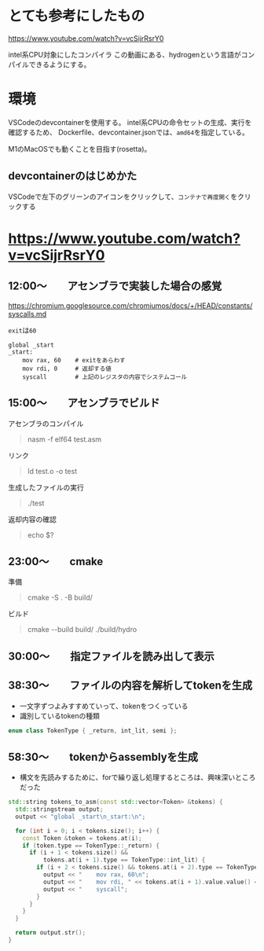# とても参考にしたもの
https://www.youtube.com/watch?v=vcSijrRsrY0

intel系CPU対象にしたコンパイラ
この動画にある、hydrogenという言語がコンパイルできるようにする。

# 環境
VSCodeのdevcontainerを使用する。
intel系CPUの命令セットの生成、実行を確認するため、
Dockerfile、devcontainer.jsonでは、`amd64`を指定している。

M1のMacOSでも動くことを目指す(rosetta)。

## devcontainerのはじめかた
VSCodeで左下のグリーンのアイコンをクリックして、`コンテナで再度開く`をクリックする

# https://www.youtube.com/watch?v=vcSijrRsrY0

## 12:00〜　　アセンブラで実装した場合の感覚
https://chromium.googlesource.com/chromiumos/docs/+/HEAD/constants/syscalls.md

`exit`は`60`

```assembly
global _start
_start:
    mov rax, 60    # exitをあらわす
    mov rdi, 0     # 返却する値
    syscall        # 上記のレジスタの内容でシステムコール
```

## 15:00〜　　アセンブラでビルド

アセンブラのコンパイル
> nasm -f elf64 test.asm

リンク
> ld test.o -o test

生成したファイルの実行
> ./test

返却内容の確認
> echo $?

## 23:00〜　　cmake

準備
> cmake -S . -B build/

ビルド
> cmake --build build/
> ./build/hydro

## 30:00〜　　指定ファイルを読み出して表示

## 38:30〜　　ファイルの内容を解析してtokenを生成

- 一文字ずつよみすすめていって、tokenをつくっている
- 識別しているtokenの種類

```cpp
enum class TokenType { _return, int_lit, semi };
```

## 58:30〜　　tokenからassemblyを生成

- 構文を先読みするために、forで繰り返し処理するところは、興味深いところだった

```cpp
std::string tokens_to_asm(const std::vector<Token> &tokens) {
  std::stringstream output;
  output << "global _start\n_start:\n";

  for (int i = 0; i < tokens.size(); i++) {
    const Token &token = tokens.at(i);
    if (token.type == TokenType::_return) {
      if (i + 1 < tokens.size() &&
          tokens.at(i + 1).type == TokenType::int_lit) {
        if (i + 2 < tokens.size() && tokens.at(i + 2).type == TokenType::semi) {
          output << "    mov rax, 60\n";
          output << "    mov rdi, " << tokens.at(i + 1).value.value() << "\n";
          output << "    syscall";
        }
      }
    }
  }

  return output.str();
}
```
